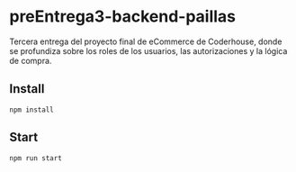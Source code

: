 # preEntrega3-backend-paillas
Tercera entrega del proyecto final de eCommerce de Coderhouse, donde se profundiza sobre los roles de los usuarios, las autorizaciones y la lógica de compra.

## Install
`npm install`

## Start
`npm run start`

